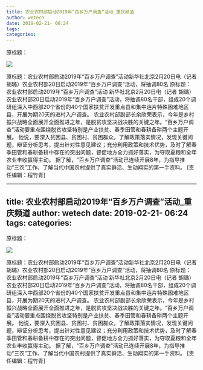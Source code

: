 ```yaml
---
title: 农业农村部启动2019年“百乡万户调查”活动_重庆频道
author: wetech
date: 2019-02-21- 06:24
tags: 
categories: 
---
```

原标题：
<!-- more -->
                
<img align="center" border="0" src="http://p2.ifengimg.com/a/2016/0810/204c433878d5cf9size1_w16_h16.png" />
                
            
原标题：农业农村部启动2019年“百乡万户调查”活动新华社北京2月20日电（记者 胡璐）农业农村部20日启动2019年“百乡万户调查”活动，将抽调80名
原标题：
农业农村部启动2019年“百乡万户调查”活动
新华社北京2月20日电（记者 胡璐）农业农村部20日启动2019年“百乡万户调查”活动，将抽调80名干部，组成20个调研组深入中西部20个省份的40个国家扶贫开发重点县和集中连片特殊困难地区县，开展为期20天的进村入户调查。
农业农村部副部长余欣荣表示，今年是乡村振兴战略全面展开全面推进之年，是脱贫攻坚决战决胜的关键之年。“百乡万户调查”活动要重点围绕脱贫攻坚特别是产业扶贫、春季田管和春耕备耕两个主题开展。
他说，要深入贫困县、贫困村、贫困群众，了解政策落实情况，发现关键问题，辩证分析思考，提出针对性意见建议；充分利用政策和技术优势，及时了解春季田管和春耕备耕中存在的突出问题，督促地方全力抓好落实，为夺取夏粮和全年农业丰收赢得主动。
据了解，“百乡万户调查”活动已连续开展8年，为指导推动“三农”工作、了解当代中国农村提供了真实鲜活、生动翔实的第一手资料。
[责任编辑：程竹青]
            
---
title: 农业农村部启动2019年“百乡万户调查”活动_重庆频道
author: wetech
date: 2019-02-21- 06:24
tags: 
categories: 
---
原标题：
<!-- more -->
                
<img align="center" border="0" src="http://p2.ifengimg.com/a/2016/0810/204c433878d5cf9size1_w16_h16.png" />
                
            
原标题：农业农村部启动2019年“百乡万户调查”活动新华社北京2月20日电（记者 胡璐）农业农村部20日启动2019年“百乡万户调查”活动，将抽调80名
原标题：
农业农村部启动2019年“百乡万户调查”活动
新华社北京2月20日电（记者 胡璐）农业农村部20日启动2019年“百乡万户调查”活动，将抽调80名干部，组成20个调研组深入中西部20个省份的40个国家扶贫开发重点县和集中连片特殊困难地区县，开展为期20天的进村入户调查。
农业农村部副部长余欣荣表示，今年是乡村振兴战略全面展开全面推进之年，是脱贫攻坚决战决胜的关键之年。“百乡万户调查”活动要重点围绕脱贫攻坚特别是产业扶贫、春季田管和春耕备耕两个主题开展。
他说，要深入贫困县、贫困村、贫困群众，了解政策落实情况，发现关键问题，辩证分析思考，提出针对性意见建议；充分利用政策和技术优势，及时了解春季田管和春耕备耕中存在的突出问题，督促地方全力抓好落实，为夺取夏粮和全年农业丰收赢得主动。
据了解，“百乡万户调查”活动已连续开展8年，为指导推动“三农”工作、了解当代中国农村提供了真实鲜活、生动翔实的第一手资料。
[责任编辑：程竹青]
            
